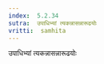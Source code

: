 ```yaml
---
index:  5.2.34
sutra:  उपाधिभ्यां त्यकन्नासन्नारूढयोः
vritti:  samhita 
---
```


उपाधिभ्यां त्यकन्नासन्नारूढयोः

